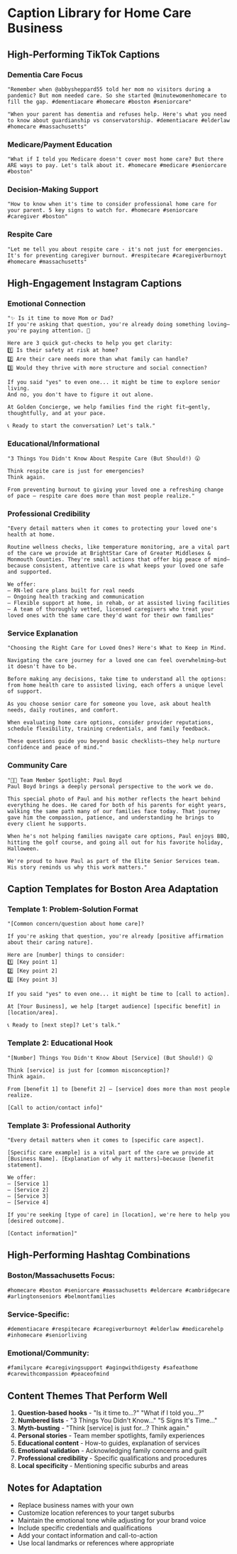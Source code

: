 # Caption Library for Home Care Business

## High-Performing TikTok Captions

### Dementia Care Focus
```
"Remember when @abbysheppard55 told her mom no visitors during a pandemic? But mom needed care. So she started @minutewomenhomecare to fill the gap. #dementiacare #homecare #boston #seniorcare"
```

```
"When your parent has dementia and refuses help. Here's what you need to know about guardianship vs conservatorship. #dementiacare #elderlaw #homecare #massachusetts"
```

### Medicare/Payment Education
```
"What if I told you Medicare doesn't cover most home care? But there ARE ways to pay. Let's talk about it. #homecare #medicare #seniorcare #boston"
```

### Decision-Making Support
```
"How to know when it's time to consider professional home care for your parent. 5 key signs to watch for. #homecare #seniorcare #caregiver #boston"
```

### Respite Care
```
"Let me tell you about respite care - it's not just for emergencies. It's for preventing caregiver burnout. #respitecare #caregiverburnoyt #homecare #massachusetts"
```

## High-Engagement Instagram Captions

### Emotional Connection
```
"✨ Is it time to move Mom or Dad?
If you're asking that question, you're already doing something loving—you're paying attention. 💛

Here are 3 quick gut-checks to help you get clarity:
1️⃣ Is their safety at risk at home?
2️⃣ Are their care needs more than what family can handle?
3️⃣ Would they thrive with more structure and social connection?

If you said "yes" to even one... it might be time to explore senior living.
And no, you don't have to figure it out alone.

At Golden Concierge, we help families find the right fit—gently, thoughtfully, and at your pace.

📞 Ready to start the conversation? Let's talk."
```

### Educational/Informational
```
"3 Things You Didn't Know About Respite Care (But Should!) 😮

Think respite care is just for emergencies?
Think again.

From preventing burnout to giving your loved one a refreshing change of pace — respite care does more than most people realize."
```

### Professional Credibility
```
"Every detail matters when it comes to protecting your loved one's health at home.

Routine wellness checks, like temperature monitoring, are a vital part of the care we provide at BrightStar Care of Greater Middlesex & Monmouth Counties. They're small actions that offer big peace of mind—because consistent, attentive care is what keeps your loved one safe and supported.

We offer:
– RN-led care plans built for real needs
– Ongoing health tracking and communication
– Flexible support at home, in rehab, or at assisted living facilities
– A team of thoroughly vetted, licensed caregivers who treat your loved ones with the same care they'd want for their own families"
```

### Service Explanation
```
"Choosing the Right Care for Loved Ones? Here's What to Keep in Mind.

Navigating the care journey for a loved one can feel overwhelming—but it doesn't have to be.

Before making any decisions, take time to understand all the options: from home health care to assisted living, each offers a unique level of support.

As you choose senior care for someone you love, ask about health needs, daily routines, and comfort.

When evaluating home care options, consider provider reputations, schedule flexibility, training credentials, and family feedback.

These questions guide you beyond basic checklists—they help nurture confidence and peace of mind."
```

### Community Care
```
"📸💙 Team Member Spotlight: Paul Boyd
Paul Boyd brings a deeply personal perspective to the work we do.

This special photo of Paul and his mother reflects the heart behind everything he does. He cared for both of his parents for eight years, walking the same path many of our families face today. That journey gave him the compassion, patience, and understanding he brings to every client he supports.

When he's not helping families navigate care options, Paul enjoys BBQ, hitting the golf course, and going all out for his favorite holiday, Halloween.

We're proud to have Paul as part of the Elite Senior Services team. His story reminds us why this work matters."
```

## Caption Templates for Boston Area Adaptation

### Template 1: Problem-Solution Format
```
"[Common concern/question about home care]?

If you're asking that question, you're already [positive affirmation about their caring nature].

Here are [number] things to consider:
1️⃣ [Key point 1]
2️⃣ [Key point 2]  
3️⃣ [Key point 3]

If you said "yes" to even one... it might be time to [call to action].

At [Your Business], we help [target audience] [specific benefit] in [location/area].

📞 Ready to [next step]? Let's talk."
```

### Template 2: Educational Hook
```
"[Number] Things You Didn't Know About [Service] (But Should!) 😮

Think [service] is just for [common misconception]?
Think again.

From [benefit 1] to [benefit 2] — [service] does more than most people realize.

[Call to action/contact info]"
```

### Template 3: Professional Authority
```
"Every detail matters when it comes to [specific care aspect].

[Specific care example] is a vital part of the care we provide at [Business Name]. [Explanation of why it matters]—because [benefit statement].

We offer:
– [Service 1]
– [Service 2]
– [Service 3]
– [Service 4]

If you're seeking [type of care] in [location], we're here to help you [desired outcome].

[Contact information]"
```

## High-Performing Hashtag Combinations

### Boston/Massachusetts Focus:
```
#homecare #boston #seniorcare #massachusetts #eldercare #cambridgecare #arlingtonseniors #belmontfamilies
```

### Service-Specific:
```
#dementiacare #respitecare #caregiverburnoyt #elderlaw #medicarehelp #inhomecare #seniorliving
```

### Emotional/Community:
```
#familycare #caregivingsupport #agingwithdigesty #safeathome #carewithcompassion #peaceofmind
```

## Content Themes That Perform Well

1. **Question-based hooks** - "Is it time to...?" "What if I told you...?"
2. **Numbered lists** - "3 Things You Didn't Know..." "5 Signs It's Time..."
3. **Myth-busting** - "Think [service] is just for...? Think again."
4. **Personal stories** - Team member spotlights, family experiences
5. **Educational content** - How-to guides, explanation of services
6. **Emotional validation** - Acknowledging family concerns and guilt
7. **Professional credibility** - Specific qualifications and procedures
8. **Local specificity** - Mentioning specific suburbs and areas

## Notes for Adaptation

- Replace business names with your own
- Customize location references to your target suburbs
- Maintain the emotional tone while adjusting for your brand voice
- Include specific credentials and qualifications
- Add your contact information and call-to-action
- Use local landmarks or references where appropriate 